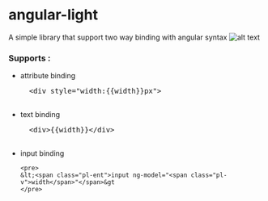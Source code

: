 # angular-light
A simple library that support two way binding with angular syntax
![alt text](http://s9.picofile.com/file/8317089618/two_way_data_binding_diagram.png)
<h3>Supports :</h3>
<ul>
  <li>attribute binding</li> 
  <pre>
  &lt;<span class="pl-ent">div style="width:<span class="pl-v">{{width}}</span>px"</span>&gt;
  </pre>

  <li>text binding</li>  
  <pre>
  &lt;<span class="pl-ent">div</span>&gt<span class="pl-v">{{width}}</span>&lt;<span class="pl-ent">/div</span>&gt
  </pre> 
  
  <li>input binding</li>
  
    <pre>
    &lt;<span class="pl-ent">input ng-model="<span class="pl-v">width</span>"</span>&gt
    </pre>
</ul>


